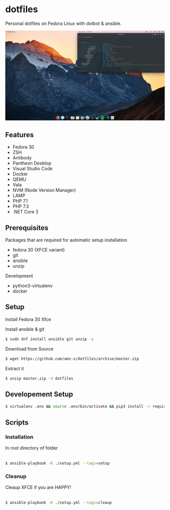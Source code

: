# dotfiles

Personal dotfiles on Fedora Linux with dotbot & ansible.

![Screenshot](https://github.com/amz-x/dotfiles/raw/master/data/screenshot.png "Personal - Fedora 30 - Pantheon Desktop")

## Features
- Fedora 30
- ZSH
- Antibody
- Pantheon Desktop
- Visual Studio Code
- Docker
- QEMU
- Vala
- NVM (Node Version Manager)
- LAMP
- PHP 7.1
- PHP 7.3
- .NET Core 3

## Prerequisites

Packages that are required for automatic setup installation

- fedora 30 (XFCE variant)
- git
- ansible
- unzip

Development

- python3-virtualenv
- docker

## Setup

Install Fedora 30 Xfce

Install ansible & git
```bash
$ sudo dnf install ansible git unzip -y
```

Download from Source
```bash
$ wget https://github.com/amz-x/dotfiles/archive/master.zip
```

Extract it 
```bash
$ unzip master.zip -d dotfiles
```

## Developement Setup

```bash
$ virtualenv .env && source .env/bin/activate && pip3 install -r requirements.txt
```

## Scripts

### Installation 

In root directory of folder
```bash

$ ansible-playbook -K ./setup.yml --tags=setup
```

### Cleanup 

Cleaup XFCE if you are HAPPY!
```bash

$ ansible-playbook -K ./setup.yml --tags=cleaup
```
